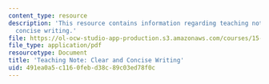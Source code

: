 ```yaml
---
content_type: resource
description: 'This resource contains information regarding teaching note: clear and
  concise writing.'
file: https://ol-ocw-studio-app-production.s3.amazonaws.com/courses/15-279-management-communication-for-undergraduates-fall-2012/491ea0a5c1160febd38c89c03ed78f0c_MIT15_279F12_clrCncsWrtng.pdf
file_type: application/pdf
resourcetype: Document
title: 'Teaching Note: Clear and Concise Writing'
uid: 491ea0a5-c116-0feb-d38c-89c03ed78f0c
---
```

